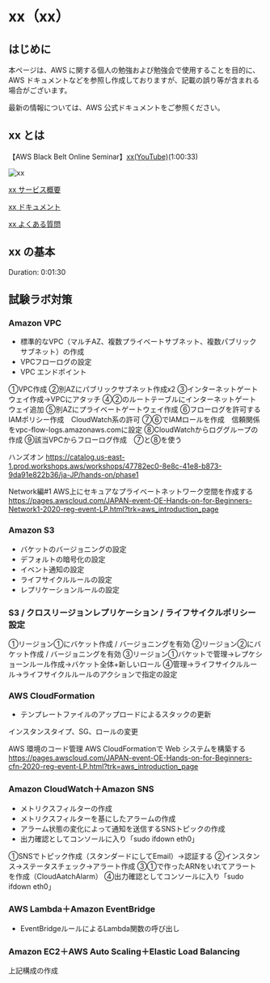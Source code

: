 # xx（xx）

## はじめに

本ページは、AWS に関する個人の勉強および勉強会で使用することを目的に、AWS ドキュメントなどを参照し作成しておりますが、記載の誤り等が含まれる場合がございます。

最新の情報については、AWS 公式ドキュメントをご参照ください。

## xx とは

【AWS Black Belt Online Seminar】[xx(YouTube)](xxx)(1:00:33)

![xx](/images/xx/)

[xx サービス概要](https://aws.amazon.com/jp/xx/)

[xx ドキュメント](https://docs.aws.amazon.com/ja_jp/xx/?id=docs_gateway)

[xx よくある質問](https://aws.amazon.com/jp/xx/faqs/)

## xx の基本

Duration: 0:01:30


## 試験ラボ対策

### Amazon VPC

- 標準的なVPC（マルチAZ、複数プライベートサブネット、複数パブリックサブネット）の作成
- VPCフローログの設定
- VPC エンドポイント

①VPC作成
②別AZにパブリックサブネット作成x2
③インターネットゲートウェイ作成→VPCにアタッチ
④②のルートテーブルにインターネットゲートウェイ追加
⑤別AZにプライベートゲートウェイ作成
⑥フローログを許可するIAMポリシー作成　CloudWatch系の許可
⑦⑥でIAMロールを作成　信頼関係をvpc-flow-logs.amazonaws.comに設定
⑧CloudWatchからロググループの作成
⑨該当VPCからフローログ作成　⑦と⑧を使う

ハンズオン
https://catalog.us-east-1.prod.workshops.aws/workshops/47782ec0-8e8c-41e8-b873-9da91e822b36/ja-JP/hands-on/phase1

Network編#1 AWS上にセキュアなプライベートネットワーク空間を作成する
https://pages.awscloud.com/JAPAN-event-OE-Hands-on-for-Beginners-Network1-2020-reg-event-LP.html?trk=aws_introduction_page
### Amazon S3

- バケットのバージョニングの設定
- デフォルトの暗号化の設定
- イベント通知の設定
- ライフサイクルルールの設定
- レプリケーションルールの設定

### S3 / クロスリージョンレプリケーション / ライフサイクルポリシー 設定
①リージョン①にバケット作成 / バージョニングを有効
②リージョン②にバケット作成 / バージョニングを有効
③リージョン①バケットで管理→レプケショーンルール作成→バケット全体+新しいロール
④管理→ライフサイクルルール→ライフサイクルルールのアクションで指定の設定

### AWS CloudFormation
- テンプレートファイルのアップロードによるスタックの更新

インスタンスタイプ、SG、ロールの変更

AWS 環境のコード管理 AWS CloudFormationで Web システムを構築する
https://pages.awscloud.com/JAPAN-event-OE-Hands-on-for-Beginners-cfn-2020-reg-event-LP.html?trk=aws_introduction_page

### Amazon CloudWatch＋Amazon SNS
- メトリクスフィルターの作成
- メトリクスフィルターを基にしたアラームの作成
- アラーム状態の変化によって通知を送信するSNSトピックの作成
- 出力確認としてコンソールに入り「sudo ifdown eth0」

①SNSでトピック作成（スタンダードにしてEmail）→認証する
②インスタンス→ステータスチェック→アラート作成
③①で作ったARNをいれてアラートを作成（CloudAatchAlarm）
④出力確認としてコンソールに入り「sudo ifdown eth0」

### AWS Lambda＋Amazon EventBridge

- EventBridgeルールによるLambda関数の呼び出し

### Amazon EC2＋AWS Auto Scaling＋Elastic Load Balancing

上記構成の作成